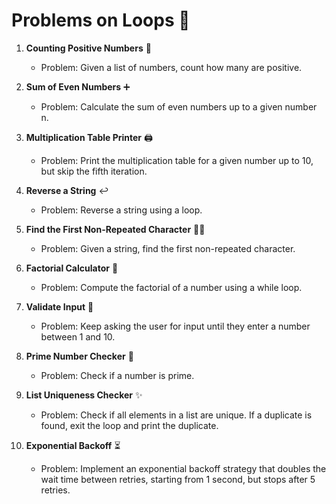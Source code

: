# Problems on Loops 🔄

1. **Counting Positive Numbers** 🔢

   - Problem: Given a list of numbers, count how many are positive.

2. **Sum of Even Numbers** ➕

   - Problem: Calculate the sum of even numbers up to a given number n.

3. **Multiplication Table Printer** 🖨️

   - Problem: Print the multiplication table for a given number up to 10, but skip the fifth iteration.

4. **Reverse a String** ↩️

   - Problem: Reverse a string using a loop.

5. **Find the First Non-Repeated Character** 🕵️‍♂️

   - Problem: Given a string, find the first non-repeated character.

6. **Factorial Calculator** 🔄

   - Problem: Compute the factorial of a number using a while loop.

7. **Validate Input** 🔄

   - Problem: Keep asking the user for input until they enter a number between 1 and 10.

8. **Prime Number Checker** 🔢

   - Problem: Check if a number is prime.

9. **List Uniqueness Checker** ✨

   - Problem: Check if all elements in a list are unique. If a duplicate is found, exit the loop and print the duplicate.

10. **Exponential Backoff** ⏳
    - Problem: Implement an exponential backoff strategy that doubles the wait time between retries, starting from 1 second, but stops after 5 retries.
